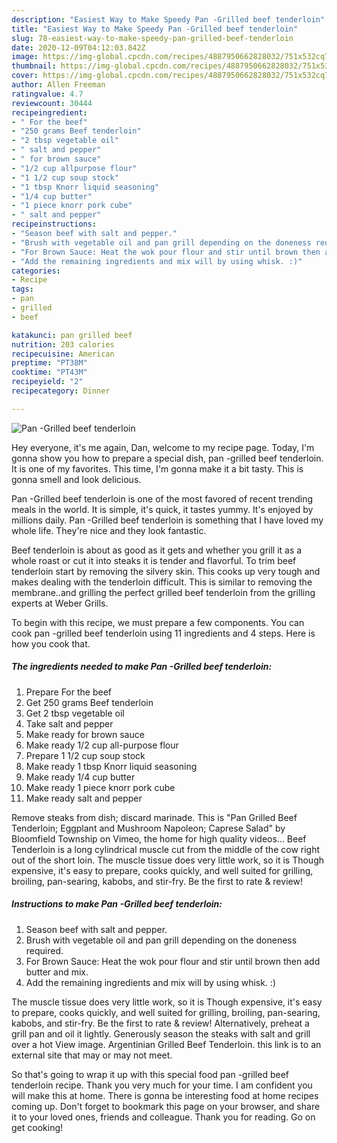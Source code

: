 ```yaml
---
description: "Easiest Way to Make Speedy Pan -Grilled beef tenderloin"
title: "Easiest Way to Make Speedy Pan -Grilled beef tenderloin"
slug: 78-easiest-way-to-make-speedy-pan-grilled-beef-tenderloin
date: 2020-12-09T04:12:03.842Z
image: https://img-global.cpcdn.com/recipes/4887950662828032/751x532cq70/pan-grilled-beef-tenderloin-recipe-main-photo.jpg
thumbnail: https://img-global.cpcdn.com/recipes/4887950662828032/751x532cq70/pan-grilled-beef-tenderloin-recipe-main-photo.jpg
cover: https://img-global.cpcdn.com/recipes/4887950662828032/751x532cq70/pan-grilled-beef-tenderloin-recipe-main-photo.jpg
author: Allen Freeman
ratingvalue: 4.7
reviewcount: 30444
recipeingredient:
- " For the beef"
- "250 grams Beef tenderloin"
- "2 tbsp vegetable oil"
- " salt and pepper"
- " for brown sauce"
- "1/2 cup allpurpose flour"
- "1 1/2 cup soup stock"
- "1 tbsp Knorr liquid seasoning"
- "1/4 cup butter"
- "1 piece knorr pork cube"
- " salt and pepper"
recipeinstructions:
- "Season beef with salt and pepper."
- "Brush with vegetable oil and pan grill depending on the doneness required."
- "For Brown Sauce: Heat the wok pour flour and stir until brown then add butter and mix."
- "Add the remaining ingredients and mix will by using whisk. :)"
categories:
- Recipe
tags:
- pan
- grilled
- beef

katakunci: pan grilled beef 
nutrition: 203 calories
recipecuisine: American
preptime: "PT38M"
cooktime: "PT43M"
recipeyield: "2"
recipecategory: Dinner

---
```



![Pan -Grilled beef tenderloin](https://img-global.cpcdn.com/recipes/4887950662828032/751x532cq70/pan-grilled-beef-tenderloin-recipe-main-photo.jpg)

Hey everyone, it's me again, Dan, welcome to my recipe page. Today, I'm gonna show you how to prepare a special dish, pan -grilled beef tenderloin. It is one of my favorites. This time, I'm gonna make it a bit tasty. This is gonna smell and look delicious.

Pan -Grilled beef tenderloin is one of the most favored of recent trending meals in the world. It is simple, it's quick, it tastes yummy. It's enjoyed by millions daily. Pan -Grilled beef tenderloin is something that I have loved my whole life. They're nice and they look fantastic.

Beef tenderloin is about as good as it gets and whether you grill it as a whole roast or cut it into steaks it is tender and flavorful. To trim beef tenderloin start by removing the silvery skin. This cooks up very tough and makes dealing with the tenderloin difficult. This is similar to removing the membrane..and grilling the perfect grilled beef tenderloin from the grilling experts at Weber Grills.


To begin with this recipe, we must prepare a few components. You can cook pan -grilled beef tenderloin using 11 ingredients and 4 steps. Here is how you cook that.

<!--inarticleads1-->

##### The ingredients needed to make Pan -Grilled beef tenderloin:

1. Prepare  For the beef
1. Get 250 grams Beef tenderloin
1. Get 2 tbsp vegetable oil
1. Take  salt and pepper
1. Make ready  for brown sauce
1. Make ready 1/2 cup all-purpose flour
1. Prepare 1 1/2 cup soup stock
1. Make ready 1 tbsp Knorr liquid seasoning
1. Make ready 1/4 cup butter
1. Make ready 1 piece knorr pork cube
1. Make ready  salt and pepper


Remove steaks from dish; discard marinade. This is &#34;Pan Grilled Beef Tenderloin; Eggplant and Mushroom Napoleon; Caprese Salad&#34; by Bloomfield Township on Vimeo, the home for high quality videos… Beef Tenderloin is a long cylindrical muscle cut from the middle of the cow right out of the short loin. The muscle tissue does very little work, so it is Though expensive, it&#39;s easy to prepare, cooks quickly, and well suited for grilling, broiling, pan-searing, kabobs, and stir-fry. Be the first to rate &amp; review! 

<!--inarticleads2-->

##### Instructions to make Pan -Grilled beef tenderloin:

1. Season beef with salt and pepper.
1. Brush with vegetable oil and pan grill depending on the doneness required.
1. For Brown Sauce: Heat the wok pour flour and stir until brown then add butter and mix.
1. Add the remaining ingredients and mix will by using whisk. :)


The muscle tissue does very little work, so it is Though expensive, it&#39;s easy to prepare, cooks quickly, and well suited for grilling, broiling, pan-searing, kabobs, and stir-fry. Be the first to rate &amp; review! Alternatively, preheat a grill pan and oil it lightly. Generously season the steaks with salt and grill over a hot View image. Argentinian Grilled Beef Tenderloin. this link is to an external site that may or may not meet. 

So that's going to wrap it up with this special food pan -grilled beef tenderloin recipe. Thank you very much for your time. I am confident you will make this at home. There is gonna be interesting food at home recipes coming up. Don't forget to bookmark this page on your browser, and share it to your loved ones, friends and colleague. Thank you for reading. Go on get cooking!
